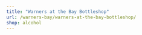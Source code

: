```yaml
---
title: "Warners at the Bay Bottleshop"
url: /warners-bay/warners-at-the-bay-bottleshop/
shop: alcohol
---
```

